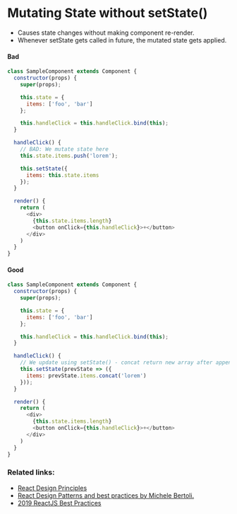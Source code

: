 # Mutating State without setState()
- Causes state changes without making component re-render.
- Whenever setState gets called in future, the mutated state gets applied.

#### Bad
``` javascript
class SampleComponent extends Component {
  constructor(props) {
    super(props);

    this.state = {
      items: ['foo', 'bar']
    };

    this.handleClick = this.handleClick.bind(this);
  }

  handleClick() {
    // BAD: We mutate state here
    this.state.items.push('lorem');

    this.setState({
      items: this.state.items
    });
  }

  render() {
    return (
      <div>
        {this.state.items.length}
        <button onClick={this.handleClick}>+</button>
      </div>
    )
  }
}
```

#### Good
``` javascript
class SampleComponent extends Component {
  constructor(props) {
    super(props);

    this.state = {
      items: ['foo', 'bar']
    };

    this.handleClick = this.handleClick.bind(this);
  }

  handleClick() {
    // We update using setState() - concat return new array after appending new item.
    this.setState(prevState => ({
      items: prevState.items.concat('lorem')
    }));
  }

  render() {
    return (
      <div>
        {this.state.items.length}
        <button onClick={this.handleClick}>+</button>
      </div>
    )
  }
}
```

### Related links:
- [React Design Principles](https://reactjs.org/docs/design-principles.html)
- [React Design Patterns and best practices by Michele Bertoli.](https://github.com/MicheleBertoli/react-design-patterns-and-best-practices)
- [2019 ReactJS Best Practices](https://medium.com/@konstankino/2019-reactjs-best-practices-design-patterns-516e1c3ca06a)
